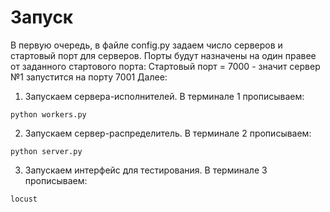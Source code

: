# Запуск
В первую очередь, в файле config.py задаем число серверов и стартовый порт для серверов.
Порты будут назначены на один правее от заданного стартового порта:
Стартовый порт = 7000 - значит сервер №1 запустится на порту 7001
Далее:
1. Запускаем сервера-исполнителей. В терминале 1 прописываем:
```
python workers.py 
```
2. Запускаем сервер-распределитель. В терминале 2 прописываем:
```
python server.py
```
3. Запускаем интерфейс для тестирования. В терминале 3 прописываем:
```
locust
```